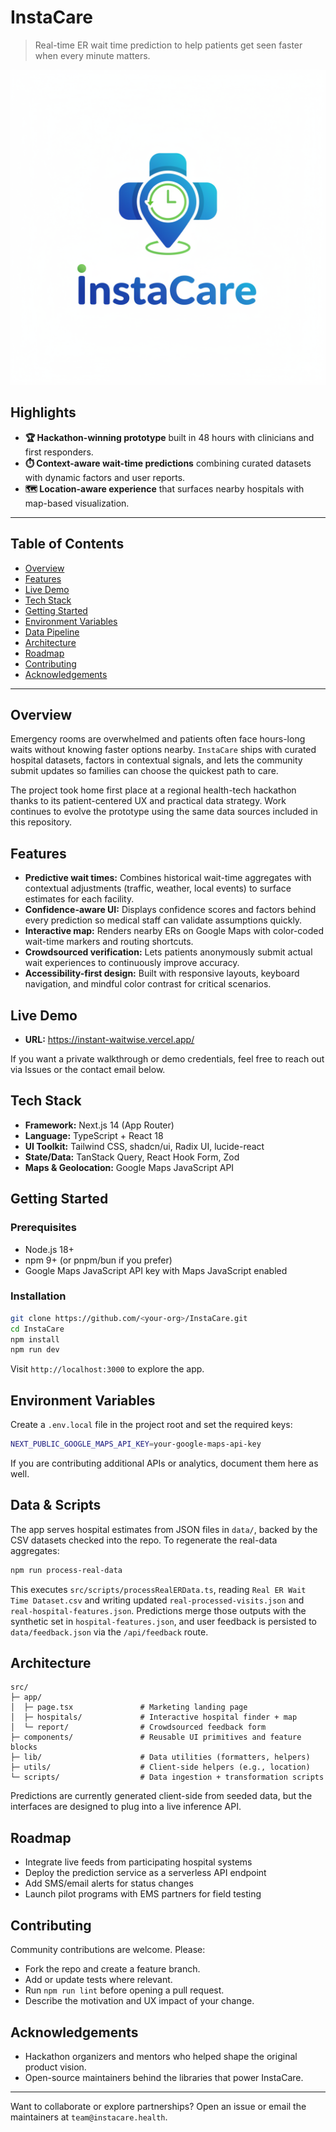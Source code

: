 # InstaCare

> Real-time ER wait time prediction to help patients get seen faster when every minute matters.

![InstaCare hero preview](public/logo.png)

## Highlights

- **🏆 Hackathon-winning prototype** built in 48 hours with clinicians and first responders.
- **⏱️ Context-aware wait-time predictions** combining curated datasets with dynamic factors and user reports.
- **🗺️ Location-aware experience** that surfaces nearby hospitals with map-based visualization.

---

## Table of Contents

- [Overview](#overview)
- [Features](#features)
- [Live Demo](#live-demo)
- [Tech Stack](#tech-stack)
- [Getting Started](#getting-started)
- [Environment Variables](#environment-variables)
- [Data Pipeline](#data-pipeline)
- [Architecture](#architecture)
- [Roadmap](#roadmap)
- [Contributing](#contributing)
- [Acknowledgements](#acknowledgements)

---

## Overview

Emergency rooms are overwhelmed and patients often face hours-long waits without knowing faster options nearby. `InstaCare` ships with curated hospital datasets, factors in contextual signals, and lets the community submit updates so families can choose the quickest path to care.

The project took home first place at a regional health-tech hackathon thanks to its patient-centered UX and practical data strategy. Work continues to evolve the prototype using the same data sources included in this repository.

## Features

- **Predictive wait times:** Combines historical wait-time aggregates with contextual adjustments (traffic, weather, local events) to surface estimates for each facility.
- **Confidence-aware UI:** Displays confidence scores and factors behind every prediction so medical staff can validate assumptions quickly.
- **Interactive map:** Renders nearby ERs on Google Maps with color-coded wait-time markers and routing shortcuts.
- **Crowdsourced verification:** Lets patients anonymously submit actual wait experiences to continuously improve accuracy.
- **Accessibility-first design:** Built with responsive layouts, keyboard navigation, and mindful color contrast for critical scenarios.

## Live Demo

- **URL:** https://instant-waitwise.vercel.app/

If you want a private walkthrough or demo credentials, feel free to reach out via Issues or the contact email below.

## Tech Stack

- **Framework:** Next.js 14 (App Router)
- **Language:** TypeScript + React 18
- **UI Toolkit:** Tailwind CSS, shadcn/ui, Radix UI, lucide-react
- **State/Data:** TanStack Query, React Hook Form, Zod
- **Maps & Geolocation:** Google Maps JavaScript API

## Getting Started

### Prerequisites

- Node.js 18+
- npm 9+ (or pnpm/bun if you prefer)
- Google Maps JavaScript API key with Maps JavaScript enabled

### Installation

```bash
git clone https://github.com/<your-org>/InstaCare.git
cd InstaCare
npm install
npm run dev
```

Visit `http://localhost:3000` to explore the app.

## Environment Variables

Create a `.env.local` file in the project root and set the required keys:

```bash
NEXT_PUBLIC_GOOGLE_MAPS_API_KEY=your-google-maps-api-key
```

If you are contributing additional APIs or analytics, document them here as well.

## Data & Scripts

The app serves hospital estimates from JSON files in `data/`, backed by the CSV datasets checked into the repo. To regenerate the real-data aggregates:

```bash
npm run process-real-data
```

This executes `src/scripts/processRealERData.ts`, reading `Real ER Wait Time Dataset.csv` and writing updated `real-processed-visits.json` and `real-hospital-features.json`. Predictions merge those outputs with the synthetic set in `hospital-features.json`, and user feedback is persisted to `data/feedback.json` via the `/api/feedback` route.

## Architecture

```
src/
├─ app/
│  ├─ page.tsx               # Marketing landing page
│  ├─ hospitals/             # Interactive hospital finder + map
│  └─ report/                # Crowdsourced feedback form
├─ components/               # Reusable UI primitives and feature blocks
├─ lib/                      # Data utilities (formatters, helpers)
├─ utils/                    # Client-side helpers (e.g., location)
└─ scripts/                  # Data ingestion + transformation scripts
```

Predictions are currently generated client-side from seeded data, but the interfaces are designed to plug into a live inference API.

## Roadmap

- Integrate live feeds from participating hospital systems
- Deploy the prediction service as a serverless API endpoint
- Add SMS/email alerts for status changes
- Launch pilot programs with EMS partners for field testing

## Contributing

Community contributions are welcome. Please:

- Fork the repo and create a feature branch.
- Add or update tests where relevant.
- Run `npm run lint` before opening a pull request.
- Describe the motivation and UX impact of your change.

## Acknowledgements

- Hackathon organizers and mentors who helped shape the original product vision.
- Open-source maintainers behind the libraries that power InstaCare.

---

Want to collaborate or explore partnerships? Open an issue or email the maintainers at `team@instacare.health`.
